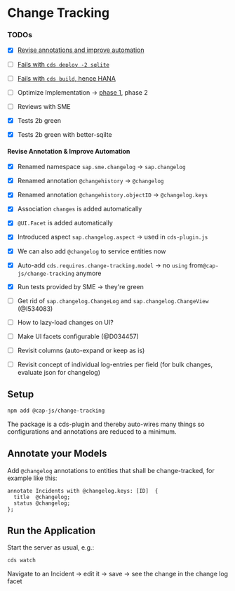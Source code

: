 # Change Tracking

### TODOs

- [x] [Revise annotations and improve automation](#revise-annotations-and-improve-automation)
- [ ] [Fails with `cds deploy -2 sqlite`](https://github.tools.sap/cap/cds-dk/pull/1974)
- [ ] [Fails with `cds build`, hence HANA](https://github.tools.sap/cap/cds-dk/pull/1974)
- [ ] Optimize Implementation → [phase 1](https://github.com/cap-js/change-tracking/pull/1), phase 2
- [ ] Reviews with SME
- [x] Tests 2b green
- [x] Tests 2b green with better-sqilte



#### Revise Annotation & Improve Automation

- [x] Renamed namespace `sap.sme.changelog` → `sap.changelog`
- [x] Renamed annotation `@changehistory` → `@changelog`
- [x] Renamed annotation `@changehistory.objectID` → `@changelog.keys`
- [x] Association `changes` is added automatically
- [x] `@UI.Facet` is added automatically
- [x] Introduced aspect `sap.changelog.aspect` → used in `cds-plugin.js`
- [x] We can also add `@changelog` to service entities now
- [x] Auto-add `cds.requires.change-tracking.model` → no `using` from`@cap-js/change-tracking` anymore
- [x] Run tests provided by SME → they're green
- [ ] Get rid of `sap.changelog.ChangeLog` and `sap.changelog.ChangeView` (@I534083)
- [ ] How to lazy-load changes on UI? 
- [ ] Make UI facets configurable (@D034457)
- [ ] Revisit columns (auto-expand or keep as is)
- [ ] Revisit concept of individual log-entries per field (for bulk changes, evaluate json for changelog) 



## Setup

```sh
npm add @cap-js/change-tracking
```

The package is a cds-plugin and thereby auto-wires many things so configurations and annotations are reduced to a minimum. 



## Annotate your Models

Add `@changelog` annotations to entities that shall be change-tracked, for example like this:

```cds
annotate Incidents with @changelog.keys: [ID]  {
  title  @changelog;
  status @changelog;
};
```



## Run the Application

Start the server as usual, e.g.:

```sh
cds watch
```

Navigate to an Incident →  edit it → save → see the change in the change log facet
